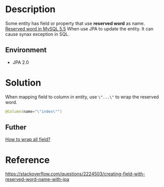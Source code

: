 # Description
Some entity has field or property that use **reserved word** as name. [Reserved word in MySQL 5.5](https://dev.mysql.com/doc/refman/5.5/en/keywords.html)
When use JPA to update the entity. It can cause synax exception in SQL.

## Environment
* JPA 2.0

# Solution
When mapping field to column in entity, use `\"...\"` to wrap the reserved word.
```java
@Column(name="\"index\"")
```
## Futher
[How to wrap all field?](https://stackoverflow.com/questions/3364835/automatic-reserved-word-escaping-for-hibernate-tables-and-columns)


# Reference 
https://stackoverflow.com/questions/2224503/creating-field-with-reserved-word-name-with-jpa
